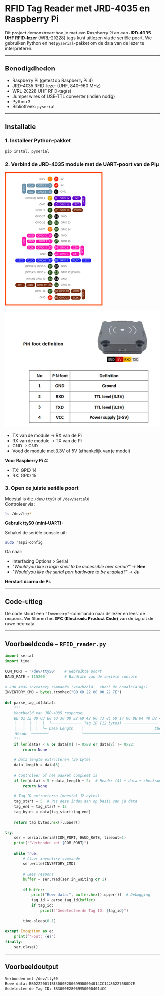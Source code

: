 # RFID Tag Reader met JRD-4035 en Raspberry Pi

Dit project demonstreert hoe je met een Raspberry Pi en een **JRD-4035 UHF RFID-lezer** (WRL-20228) tags kunt uitlezen via de seriële poort. We gebruiken Python en het `pyserial`-pakket om de data van de lezer te interpreteren.

---

## Benodigdheden

- Raspberry Pi (getest op Raspberry Pi 4)
- JRD-4035 RFID-lezer (UHF, 840–960 MHz)
- WRL-20228 UHF RFID-tag(s)
- Jumper wires of USB-TTL converter (indien nodig)
- Python 3
- Bibliotheek: `pyserial`

---

## Installatie

### 1. Installeer Python-pakket
```bash
pip install pyserial
```

### 2. Verbind de JRD-4035 module met de UART-poort van de Piµ

![pinout](./pinout.png)

![rfid](./rfid.png)

- TX van de module → RX van de Pi  
- RX van de module → TX van de Pi  
- GND → GND  
- Voed de module met 3.3V of 5V (afhankelijk van je model)

**Voor Raspberry Pi 4:**

- TX: GPIO 14  
- RX: GPIO 15

### 3. Open de juiste seriële poort

Meestal is dit: `/dev/ttyS0` of `/dev/serial0`  
Controleer via:
```bash
ls /dev/tty*
```

**Gebruik ttyS0 (mini-UART):**

Schakel de seriële console uit:
```bash
sudo raspi-config
```

Ga naar:
- Interfacing Options > Serial  
- *"Would you like a login shell to be accessible over serial?"* → **Nee**  
- *"Would you like the serial port hardware to be enabled?"* → **Ja**

**Herstart daarna de Pi.**

---

## Code-uitleg

De code stuurt een `"Inventory"`-commando naar de lezer en leest de respons. We filteren het **EPC (Electronic Product Code)** van de tag uit de ruwe hex-data.

---

## Voorbeeldcode – `RFID_reader.py`

```python
import serial
import time

COM_PORT = '/dev/ttyS0'    # Gebruikte poort
BAUD_RATE = 115200         # Baudrate van de seriële console

# JRD-4035 Inventory-commando (voorbeeld - check de handleiding!)
INVENTORY_CMD = bytes.fromhex("BB 00 22 00 00 22 7E")

def parse_tag_id(data):
    """
    Voorbeeld van JRD-4035 response:
    BB 01 22 00 03 E8 00 30 00 E2 00 42 00 73 80 60 17 06 8E 04 40 D2 42 98 7E
    │   │  │  │  │  └────────────── Tag ID (12 bytes) ───────────────┘  │  │
    │   │  │  │  └─ Data Length    │                                Checksum │
    └Header ───────┘               └───────────────────────────────────────┘
    """
    if len(data) < 6 or data[0] != 0xBB or data[2] != 0x22:
        return None
    
    # Data lengte extracteren (3e byte)
    data_length = data[3]
    
    # Controleer of het pakket compleet is
    if len(data) < 5 + data_length + 2:  # Header (4) + data + checksum (2)
        return None
    
    # Tag ID extracteren (meestal 12 bytes)
    tag_start = 5  # Pas deze index aan op basis van je data!
    tag_end = tag_start + 12
    tag_bytes = data[tag_start:tag_end]
    
    return tag_bytes.hex().upper()

try:
    ser = serial.Serial(COM_PORT, BAUD_RATE, timeout=1)
    print(f"Verbonden met {COM_PORT}")

    while True:
        # Stuur inventory commando
        ser.write(INVENTORY_CMD)
        
        # Lees respons
        buffer = ser.read(ser.in_waiting or 1)
        
        if buffer:
            print("Ruwe data:", buffer.hex().upper())  # Debugging
            tag_id = parse_tag_id(buffer)
            if tag_id:
                print(f"Gedetecteerde Tag ID: {tag_id}")
        
        time.sleep(0.1)

except Exception as e:
    print(f"Fout: {e}")
finally:
    ser.close()
```

---

## Voorbeeldoutput

```
Verbonden met /dev/ttyS0  
Ruwe data: BB02220011BB3000E280699500004014CC14786227580D7E  
Gedetecteerde Tag ID: BB3000E280699500004014CC
```

